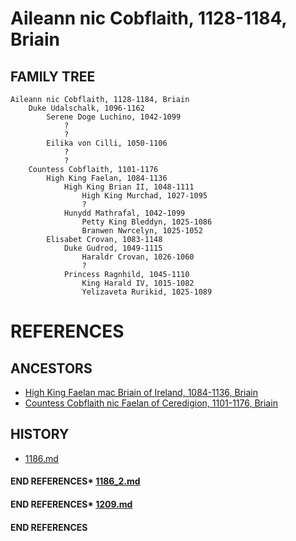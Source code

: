 # Aileann nic Cobflaith, 1128-1184, Briain

## FAMILY TREE 
```
Aileann nic Cobflaith, 1128-1184, Briain
	Duke Udalschalk, 1096-1162
		Serene Doge Luchino, 1042-1099
			?
			?
		Eilika von Cilli, 1050-1106
			?
			?
	Countess Cobflaith, 1101-1176
		High King Faelan, 1084-1136
			High King Brian II, 1048-1111
				High King Murchad, 1027-1095
				?
			Hunydd Mathrafal, 1042-1099
				Petty King Bleddyn, 1025-1086
				Branwen Nwrcelyn, 1025-1052
		Elisabet Crovan, 1083-1148
			Duke Gudrod, 1049-1115
				Haraldr Crovan, 1026-1060
				?
			Princess Ragnhild, 1045-1110
				King Harald IV, 1015-1082
				Yelizaveta Rurikid, 1025-1089	
```


# REFERENCES

## ANCESTORS
* [High King Faelan mac Briain of Ireland, 1084-1136, Briain](faelan_mac_brian_1084.md)
* [Countess Cobflaith nic Faelan of Ceredigion, 1101-1176, Briain](cobflaith_nic_faelan_1101.md)

## HISTORY
* [1186.md](../h/1186.md)
#### END REFERENCES* [1186_2.md](../h/1186_2.md)
#### END REFERENCES* [1209.md](../h/1209.md)
#### END REFERENCES